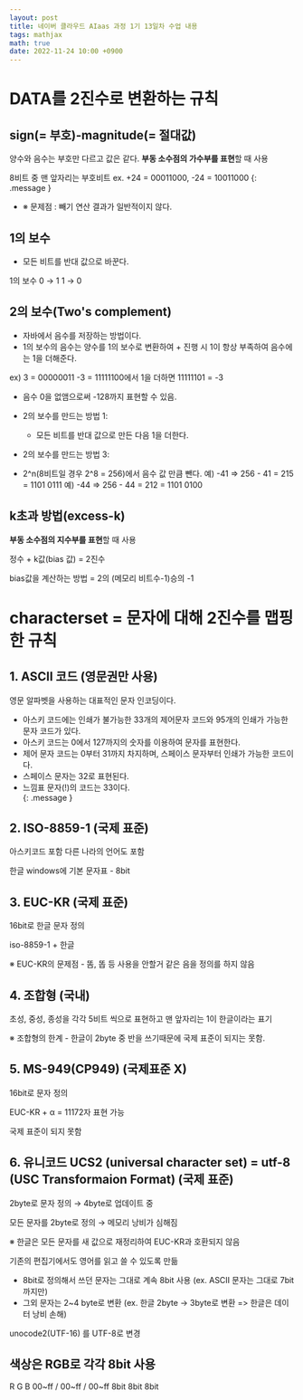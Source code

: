 ```yaml
---
layout: post
title: 네이버 클라우드 AIaas 과정 1기 13일차 수업 내용
tags: mathjax
math: true
date: 2022-11-24 10:00 +0900
---
```


# DATA를 2진수로 변환하는 규칙

## sign(= 부호)-magnitude(= 절대값)

양수와 음수는 부호만 다르고 값은 같다.
**부동 소수점의 가수부를 표현**할 때 사용

8비트 중 맨 앞자리는 부호비트
ex. +24 = 00011000, -24 = 10011000
{: .message }

- ※ 문제점 : 빼기 연산 결과가 일반적이지 않다.


## 1의 보수

- 모든 비트를 반대 값으로 바꾼다.

1의 보수
0 → 1
1 → 0


## 2의 보수(Two's complement)

- 자바에서 음수를 저장하는 방법이다.
- 1의 보수의 음수는 양수를 1의 보수로 변환하여 + 진행 시
  1이 항상 부족하여 음수에는 1을 더해준다.

ex) 3 = 00000011 -3 = 11111100에서 1을 더하면 11111101 = -3
- 음수 0을 없앰으로써 -128까지 표현할 수 있음.
- 2의 보수를 만드는 방법 1:
  - 모든 비트를 반대 값으로 만든 다음 1을 더한다.

- 2의 보수를 만드는 방법 3:
 - 2^n(8비트일 경우 2^8 = 256)에서 음수 값 만큼 뺀다.
   예) -41 => 256 - 41 = 215 = 1101 0111
   예) -44 => 256 - 44 = 212 = 1101 0100


## k초과 방법(excess-k)

**부동 소수점의 지수부를 표현**할 때 사용

정수 + k값(bias 값) = 2진수

bias값을 계산하는 방법 = 2의 (메모리 비트수-1)승의 -1


# characterset = 문자에 대해 2진수를 맵핑한 규칙

## 1. ASCII 코드 (영문권만 사용)

영문 알파벳을 사용하는 대표적인 문자 인코딩이다.

- 아스키 코드에는 인쇄가 불가능한 33개의 제어문자 코드와 95개의 인쇄가 가능한 문자 코드가 있다. 
- 아스키 코드는 0에서 127까지의 숫자를 이용하여 문자를 표현한다.<br>
- 제어 문자 코드는 0부터 31까지 차지하며, 스페이스 문자부터 인쇄가 가능한 코드이다.<br>
- 스페이스 문자는 32로 표현된다.<br>
- 느낌표 문자(!)의 코드는 33이다.<br>
{: .message }


## 2. ISO-8859-1 (국제 표준)

아스키코드 포함 다른 나라의 언어도 포함

한글 windows에 기본 문자표 - 8bit


## 3. EUC-KR (국제 표준)

16bit로 한글 문자 정의

iso-8859-1 + 한글

※ EUC-KR의 문제점 - 똠, 똡 등 사용을 안할거 같은 음을 정의를 하지 않음


## 4. 조합형 (국내)

초성, 중성, 종성을 각각 5비트 씩으로 표현하고 맨 앞자리는 1이 한글이라는 표기

※ 조합형의 한계 - 한글이 2byte 중 반을 쓰기때문에 국제 표준이 되지는 못함.


## 5. MS-949(CP949) (국제표준 X)

16bit로 문자 정의

EUC-KR + α = 11172자 표현 가능

국제 표준이 되지 못함


## 6. 유니코드 UCS2 (universal character set) = utf-8 (USC Transformaion Format) (국제 표준)

2byte로 문자 정의 → 4byte로 업데이트 중

모든 문자를 2byte로 정의 → 메모리 낭비가 심해짐

※ 한글은 모든 문자를 새 값으로 재정리하여 EUC-KR과 호환되지 않음

기존의 편집기에서도 영어를 읽고 쓸 수 있도록 만듦

- 8bit로 정의해서 쓰던 문자는 그대로 계속 8bit 사용
  (ex. ASCII 문자는 그대로 7bit까지만)
- 그외 문자는 2~4 byte로 변환
  (ex. 한글 2byte → 3byte로 변환 => 한글은 데이터 낭비 손해)

unocode2(UTF-16) 를 UTF-8로 변경

## 색상은 RGB로 각각 8bit 사용

  R       G       B
00~ff / 00~ff / 00~ff
 8bit   8bit    8bit




 